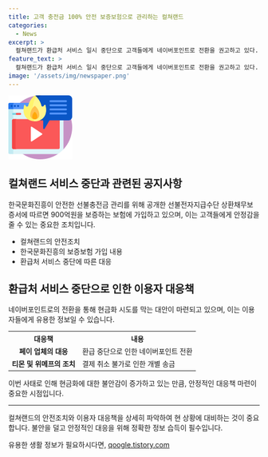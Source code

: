 ```yaml
---
title: 고객 충전금 100% 안전 보증보험으로 관리하는 컬쳐랜드
categories:
  - News
excerpt: >
  컬쳐랜드가 환급처 서비스 일시 중단으로 고객들에게 네이버포인트로 전환을 권고하고 있다. 고객 선불충전금은 안전보장을 위해 100% 보증보험에 가입되어 있으며, 최근 다수의 문화상품권 환급처가 서비스 중단하는 등의 사태로 현금화를 시도하는 이용자들이 늘고 있다. 대형 페이 업체들 또한 결제 승인·취소 등에 영향을 받아 개별적인 대응을 하고 있다.
feature_text: >
  컬쳐랜드가 환급처 서비스 일시 중단으로 고객들에게 네이버포인트로 전환을 권고하고 있다. 고객 선불충전금은 안전보장을 위해 100% 보증보험에 가입되어 있으며, 최근 다수의 문화상품권 환급처가 서비스 중단하는 등의 사태로 현금화를 시도하는 이용자들이 늘고 있다. 대형 페이 업체들 또한 결제 승인·취소 등에 영향을 받아 개별적인 대응을 하고 있다.
image: '/assets/img/newspaper.png'
---
```


<p><img src="/assets/img/news.png" alt="rentncar 속보" /></p>

<h2 data-ke-size="size26">컬쳐랜드 서비스 중단과 관련된 공지사항</h2>

<p data-ke-size="size16">한국문화진흥이 안전한 선불충전금 관리를 위해 공개한 선불전자지급수단 상환채무보증서에 따르면 900억원을 보증하는 보험에 가입하고 있으며, 이는 고객들에게 안정감을 줄 수 있는 중요한 조치입니다.</p>

<ul>
<li>컬쳐랜드의 안전조치</li>
<li>한국문화진흥의 보증보험 가입 내용</li>
<li>환급처 서비스 중단에 따른 대응</li>
</ul>

<h2 data-ke-size="size26">환급처 서비스 중단으로 인한 이용자 대응책</h2>

<p data-ke-size="size16">네이버포인트로의 전환을 통해 현금화 시도를 막는 대안이 마련되고 있으며, 이는 이용자들에게 유용한 정보일 수 있습니다.</p>

<table>
  <tr>
    <th>대응책</th>
    <th>내용</th>
  </tr>
  <tr>
    <td style="text-align: center; height: 17px;"><b>페이 업체의 대응</b></td>
    <td>환급 중단으로 인한 네이버포인트 전환</td>
  </tr>
  <tr>
    <td style="text-align: center; height: 17px;"><b>티몬 및 위메프의 조치</b></td>
    <td>결제 취소 불가로 인한 개별 송금</td>
  </tr>
</table>

<p data-ke-size="size16">이번 사태로 인해 현금화에 대한 불안감이 증가하고 있는 만큼, 안정적인 대응책 마련이 중요한 시점입니다.</p>

<hr>

<p data-ke-size="size16">컬쳐랜드의 안전조치와 이용자 대응책을 상세히 파악하여 현 상황에 대비하는 것이 중요합니다. 불안을 덜고 안정적인 대응을 위해 정확한 정보 습득이 필수입니다.</p>
유용한 생활 정보가 필요하시다면, <a href="https://qoogle.tistory.com" rel="dofollow">qoogle.tistory.com</a>


